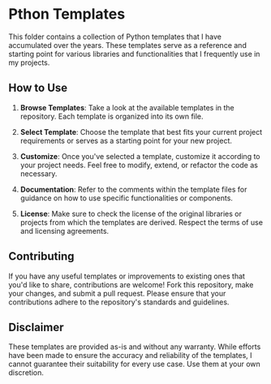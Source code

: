 # Pthon Templates
This folder contains a collection of Python templates that I have accumulated over the years. 
These templates serve as a reference and starting point for various libraries and functionalities 
that I frequently use in my projects.

## How to Use

1. **Browse Templates**: Take a look at the available templates in the repository. Each template
   is organized into its own file.

2. **Select Template**: Choose the template that best fits your current project requirements or
   serves as a starting point for your new project.

3. **Customize**: Once you've selected a template, customize it according to your project needs.
   Feel free to modify, extend, or refactor the code as necessary.

4. **Documentation**: Refer to the comments within the template files for guidance on how to use
   specific functionalities or components.

5. **License**: Make sure to check the license of the original libraries or projects from which
   the templates are derived. Respect the terms of use and licensing agreements.

## Contributing

If you have any useful templates or improvements to existing ones that you'd like to share, 
contributions are welcome! Fork this repository, make your changes, and submit a pull request. 
Please ensure that your contributions adhere to the repository's standards and guidelines.

## Disclaimer

These templates are provided as-is and without any warranty. While efforts have been made to 
ensure the accuracy and reliability of the templates, I cannot guarantee their suitability 
for every use case. Use them at your own discretion.

